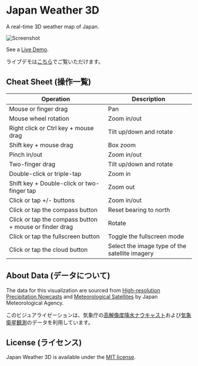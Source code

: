 # Japan Weather 3D

A real-time 3D weather map of Japan.

![Screenshot](https://nagix.github.io/japan-weather-3d/screenshot1.jpg)

See a [Live Demo](https://nagix.github.io/japan-weather-3d).

ライブデモは[こちら](https://nagix.github.io/japan-weather-3d)でご覧いただけます。

## Cheat Sheet (操作一覧)

Operation | Description
--- | ---
Mouse or finger drag | Pan
Mouse wheel rotation | Zoom in/out
Right click or Ctrl key + mouse drag | Tilt up/down and rotate
Shift key + mouse drag | Box zoom
Pinch in/out | Zoom in/out
Two-finger drag | Tilt up/down and rotate
Double-click or triple-tap | Zoom in
Shift key + Double-click or two-finger tap | Zoom out
Click or tap +/- buttons | Zoom in/out
Click or tap the compass button | Reset bearing to north
Click or tap the compass button + mouse or finder drag | Rotate
Click or tap the fullscreen button | Toggle the fullscreen mode
Click or tap the cloud button | Select the image type of the satellite imagery

## About Data (データについて)

The data for this visualization are sourced from [High-resolution Precipitation Nowcasts](https://www.jma.go.jp/jma/en/Activities/highres_nowcast.html) and [Meteorological Satellites](https://www.jma.go.jp/jma/jma-eng/satellite/index.html) by Japan Meteorological Agency.

このビジュアライゼーションは、気象庁の[高解像度降水ナウキャスト](https://www.jma.go.jp/jma/kishou/know/kurashi/highres_nowcast.html)および[気象衛星観測](https://www.data.jma.go.jp/sat_info/himawari/satellite.html)のデータを利用しています。

## License (ライセンス)

Japan Weather 3D is available under the [MIT license](https://opensource.org/licenses/MIT).
